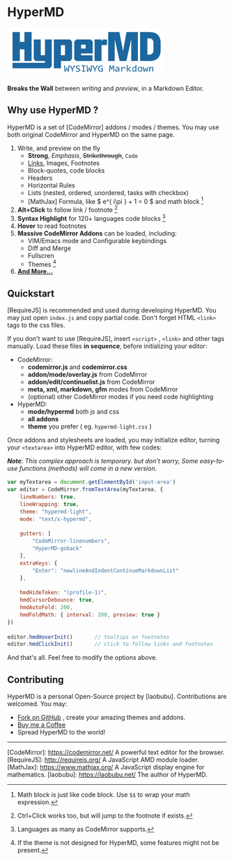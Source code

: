# HyperMD

![HyperMD Markdown Editor](./demo/logo.png)

**Breaks the Wall** between *writing* and *preview*, in a Markdown Editor.

## Why use HyperMD ?

HyperMD is a set of [CodeMirror] addons / modes / themes.
You may use both original CodeMirror and HyperMD on the same page.

 1. Write, and preview on the fly
     - **Strong**, *Emphasis*, ~~Strikethrough~~, `Code`
     - [Links](https://laobubu.net), Images, Footnotes
     - Block-quotes, code blocks
     - Headers
     - Horizontal Rules
     - Lists (nested, ordered, unordered, tasks with checkbox)
     - [MathJax] Formula, like $ e^{ i\pi } + 1 = 0 $ and math block [^4]
 2. **Alt+Click** to follow link / footnote [^1]
 3. **Syntax Highlight** for 120+ languages code blocks [^2]
 4. **Hover** to read footnotes
 5. **Massive CodeMirror Addons** can be loaded, including:
     - VIM/Emacs mode and Configurable keybindings
     - Diff and Merge
     - Fullscren
     - Themes [^3]
 6. **[And More...](https://laobubu.net/hypermd/docs "HyperMD Documentation")**

## Quickstart

[RequireJS] is recommended and used during developing HyperMD.
You may just open `index.js` and copy partial code. 
Don't forget HTML `<link>` tags to the css files.

If you don't want to use [RequireJS], insert `<script>` , `<link>`
and other tags manually. Load these files **in sequence**, before 
initializing your editor:

 * CodeMirror:
 	- **codemirror.js** and **codemirror.css**
 	- **addon/mode/overlay.js** from CodeMirror
 	- **addon/edit/continuelist.js** from CodeMirror
 	- **meta, xml, markdown, gfm** modes from CodeMirror
 	- (optional) other CodeMirror modes if you need code highlighting
 * HyperMD:
 	- **mode/hypermd** both js and css
 	- **all addons**
 	- **theme** you prefer ( eg. `hypermd-light.css` )

Once addons and stylesheets are loaded, you may initialize editor,
turning your `<textarea>` into HyperMD editor, with few codes:

***Note**: This complex approach is temporary. but don't worry,*
*Some easy-to-use functions (methods) will come in a new version.*

```javascript
var myTextarea = document.getElementById('input-area')
var editor = CodeMirror.fromTextArea(myTextarea, {
    lineNumbers: true,
    lineWrapping: true,
    theme: "hypermd-light",
    mode: "text/x-hypermd",

    gutters: [
        "CodeMirror-linenumbers",
        "HyperMD-goback"
    ],
    extraKeys: {
        "Enter": "newlineAndIndentContinueMarkdownList"
    },
    
    hmdHideToken: "(profile-1)",
    hmdCursorDebounce: true,
    hmdAutoFold: 200,
    hmdFoldMath: { interval: 200, preview: true }
})

editor.hmdHoverInit()       // tooltips on footnotes
editor.hmdClickInit()       // click to follow links and footnotes 
```

And that's all. Feel free to modify the options above.

## Contributing

HyperMD is a personal Open-Source project by [laobubu].
Contributions are welcomed. You may:

 - [Fork on GitHub](https://github.com/laobubu/hypermd/) , create your amazing themes and addons.
 - [Buy me a Coffee](https://laobubu.net/donate.html)
 - Spread HyperMD to the world!



-------------------------------------------------------
[CodeMirror]: https://codemirror.net/   A powerful text editor for the browser.
[RequireJS]:  http://requirejs.org/   A JavaScript AMD module loader.
[MathJax]:  https://www.mathjax.org/  A JavaScript display engine for mathematics.
[laobubu]:  https://laobubu.net/  The author of HyperMD.
[^1]: Ctrl+Click works too, but will jump to the footnote if exists.
[^2]: Languages as many as CodeMirror supports.
[^3]: If the theme is not designed for HyperMD, some features might not be present.
[^4]: Math block is just like code block. Use `$$` to wrap your math expression.
